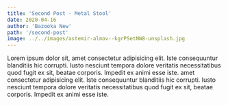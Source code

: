 ```yaml
---
title: 'Second Post - Metal Stool'
date: 2020-04-16
author: 'Bazooka New'
path: '/second-post'
image: ../../images/astemir-almov--kgrPSetNW8-unsplash.jpg 
---
```


Lorem ipsum dolor sit, amet consectetur adipisicing elit. Iste consequuntur blanditiis hic corrupti. Iusto nesciunt tempora dolore veritatis necessitatibus quod fugit ex sit, beatae corporis. Impedit ex animi esse iste.
amet consectetur adipisicing elit. Iste consequuntur blanditiis hic corrupti. Iusto nesciunt tempora dolore veritatis necessitatibus quod fugit ex sit, beatae corporis. Impedit ex animi esse iste.